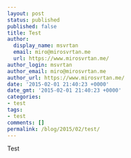 ```yaml
---
layout: post
status: published
published: false
title: Test
author:
  display_name: msvrtan
  email: miro@mirosvrtan.me
  url: https://www.mirosvrtan.me/
author_login: msvrtan
author_email: miro@mirosvrtan.me
author_url: https://www.mirosvrtan.me/
date: '2015-02-01 21:40:23 +0000'
date_gmt: '2015-02-01 21:40:23 +0000'
categories:
- test
tags:
- test
comments: []
permalink: /blog/2015/02/test/
---
```

<p>Test&nbsp;</p>
